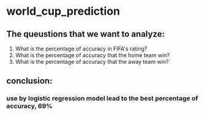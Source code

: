 # world_cup_prediction

## The queustions that we want to analyze:

1) What is the percentage of accuracy in FIFA's rating?
2) What is the percentage of accuracy that the home team win?
3) What is the percentage of accuracy that the away team win?

## conclusion:
### use by logistic regression model lead to the best percentage of accuracy, 69%
